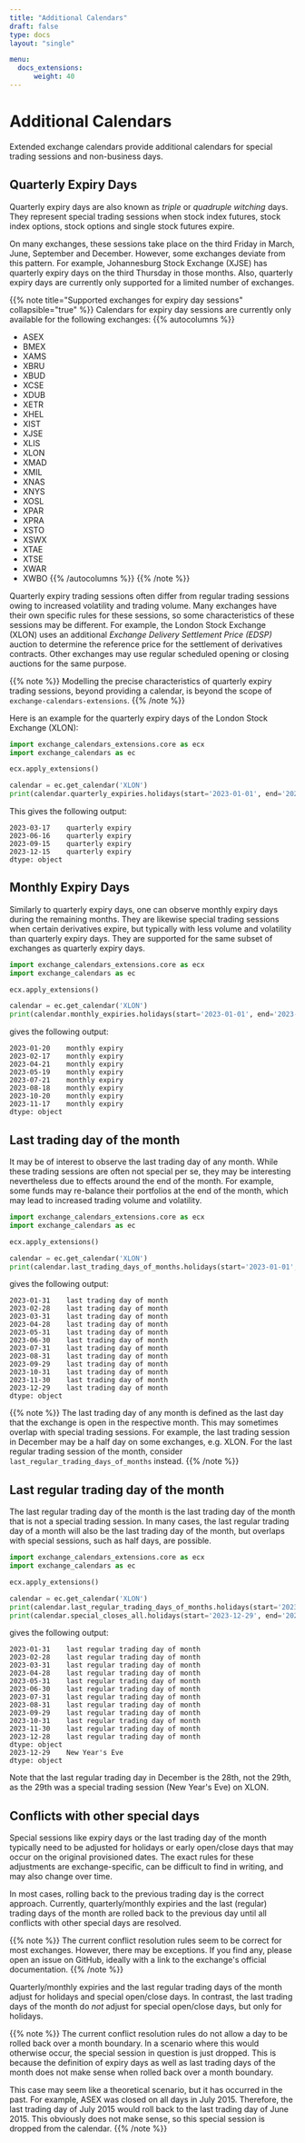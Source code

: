 ```yaml
---
title: "Additional Calendars"
draft: false
type: docs
layout: "single"

menu:
  docs_extensions:
      weight: 40
---
```

# Additional Calendars

Extended exchange calendars provide additional calendars for special trading sessions and non-business days.

## Quarterly Expiry Days

Quarterly expiry days are also known as *triple* or *quadruple witching* days. They represent special trading sessions 
when stock index futures, stock index options, stock options and single stock futures expire.

On many exchanges, these sessions take place on the third Friday in March, June, September and December. However, some 
exchanges deviate from this pattern. For example, Johannesburg Stock Exchange (XJSE) has quarterly expiry days on the 
third Thursday in those months. Also, quarterly expiry days are currently only supported for a limited number of 
exchanges.

{{% note title="Supported exchanges for expiry day sessions" collapsible="true" %}}
Calendars for expiry day sessions are currently only available for the following exchanges:
{{% autocolumns %}}
- ASEX
- BMEX
- XAMS
- XBRU
- XBUD
- XCSE
- XDUB
- XETR
- XHEL
- XIST
- XJSE
- XLIS
- XLON
- XMAD
- XMIL
- XNAS
- XNYS
- XOSL
- XPAR
- XPRA
- XSTO
- XSWX
- XTAE
- XTSE
- XWAR
- XWBO
{{% /autocolumns %}}
{{% /note %}}

Quarterly expiry trading sessions often differ from regular trading sessions owing to increased volatility and trading 
volume. Many exchanges have their own specific rules for these sessions, so some characteristics of these sessions may
be different. For example, the London Stock Exchange (XLON) uses an additional *Exchange Delivery Settlement Price 
(EDSP)* auction to determine the reference price for the settlement of derivatives contracts. Other exchanges may use
regular scheduled opening or closing auctions for the same purpose.

{{% note %}}
Modelling the precise characteristics of quarterly expiry trading sessions, beyond providing a calendar, is beyond the 
scope of `exchange-calendars-extensions`.
{{% /note %}}

Here is an example for the quarterly expiry days of the London Stock Exchange (XLON):
```python
import exchange_calendars_extensions.core as ecx
import exchange_calendars as ec

ecx.apply_extensions()

calendar = ec.get_calendar('XLON')
print(calendar.quarterly_expiries.holidays(start='2023-01-01', end='2023-12-31', return_name=True))
```
This gives the following output:
```text
2023-03-17    quarterly expiry
2023-06-16    quarterly expiry
2023-09-15    quarterly expiry
2023-12-15    quarterly expiry
dtype: object
```

## Monthly Expiry Days

Similarly to quarterly expiry days, one can observe monthly expiry days during the remaining months. They are likewise 
special trading sessions when certain derivatives expire, but typically with less volume and volatility than quarterly
expiry days. They are supported for the same subset of exchanges as quarterly expiry days.

```python
import exchange_calendars_extensions.core as ecx
import exchange_calendars as ec

ecx.apply_extensions()

calendar = ec.get_calendar('XLON')
print(calendar.monthly_expiries.holidays(start='2023-01-01', end='2023-12-31', return_name=True))
```
gives the following output:
```text
2023-01-20    monthly expiry
2023-02-17    monthly expiry
2023-04-21    monthly expiry
2023-05-19    monthly expiry
2023-07-21    monthly expiry
2023-08-18    monthly expiry
2023-10-20    monthly expiry
2023-11-17    monthly expiry
dtype: object
```

## Last trading day of the month

It may be of interest to observe the last trading day of any month. While these trading sessions are often not special 
per se, they may be interesting nevertheless due to effects around the end of the month. For example, some funds may
re-balance their portfolios at the end of the month, which may lead to increased trading volume and volatility.

```python
import exchange_calendars_extensions.core as ecx
import exchange_calendars as ec

ecx.apply_extensions()

calendar = ec.get_calendar('XLON')
print(calendar.last_trading_days_of_months.holidays(start='2023-01-01', end='2023-12-31', return_name=True))
```
gives the following output:
```text
2023-01-31    last trading day of month
2023-02-28    last trading day of month
2023-03-31    last trading day of month
2023-04-28    last trading day of month
2023-05-31    last trading day of month
2023-06-30    last trading day of month
2023-07-31    last trading day of month
2023-08-31    last trading day of month
2023-09-29    last trading day of month
2023-10-31    last trading day of month
2023-11-30    last trading day of month
2023-12-29    last trading day of month
dtype: object
```

{{% note %}}
The last trading day of any month is defined as the last day that the exchange is open in the respective month. This may
sometimes overlap with special trading sessions. For example, the last trading session in December may be a half day on 
some exchanges, e.g. XLON. For the last regular trading session of the month, consider 
`last_regular_trading_days_of_months` instead. 
{{% /note %}}

## Last regular trading day of the month

The last regular trading day of the month is the last trading day of the month that is not a special trading session.
In many cases, the last regular trading day of a month will also be the last trading day of the month, but overlaps with
special sessions, such as half days, are possible.

```python
import exchange_calendars_extensions.core as ecx
import exchange_calendars as ec

ecx.apply_extensions()

calendar = ec.get_calendar('XLON')
print(calendar.last_regular_trading_days_of_months.holidays(start='2023-01-01', end='2023-12-31', return_name=True))
print(calendar.special_closes_all.holidays(start='2023-12-29', end='2023-12-31', return_name=True))
```
gives the following output:
```text
2023-01-31    last regular trading day of month
2023-02-28    last regular trading day of month
2023-03-31    last regular trading day of month
2023-04-28    last regular trading day of month
2023-05-31    last regular trading day of month
2023-06-30    last regular trading day of month
2023-07-31    last regular trading day of month
2023-08-31    last regular trading day of month
2023-09-29    last regular trading day of month
2023-10-31    last regular trading day of month
2023-11-30    last regular trading day of month
2023-12-28    last regular trading day of month
dtype: object
2023-12-29    New Year's Eve
dtype: object
```

Note that the last regular trading day in December is the 28th, not the 29th, as the 29th was a special trading session
(New Year's Eve) on XLON.

## Conflicts with other special days
Special sessions like expiry days or the last trading day of the month typically need to be adjusted for holidays or 
early open/close days that may occur on the original provisioned dates. The exact rules for these adjustments are 
exchange-specific, can be difficult to find in writing, and may also change over time.

In most cases, rolling back to the previous trading day is the correct approach. Currently, quarterly/monthly expiries 
and the last (regular) trading days of the month are rolled back to the previous day until all conflicts with other 
special days are resolved.

{{% note %}}
The current conflict resolution rules seem to be correct for most exchanges. However, there may be exceptions. If you
find any, please open an issue on GitHub, ideally with a link to the exchange's official documentation.
{{% /note %}}

Quarterly/monthly expiries and the last regular trading days of the month adjust for holidays and special open/close 
days. In contrast, the last trading days of the month do *not* adjust for special open/close days, but only for 
holidays.



{{% note %}}
The current conflict resolution rules do not allow a day to be rolled back over a month boundary. In a scenario where 
this would otherwise occur, the special session in question is just dropped. This is because the definition of expiry 
days as well as last trading days of the month does not make sense when rolled back over a month boundary.

This case may seem like a theoretical scenario, but it has occurred in the past. For example,
ASEX was closed on all days in July 2015. Therefore, the last trading day of July 2015 would roll back to the last
trading day of June 2015. This obviously does not make sense, so this special session is dropped from the calendar.
{{% /note %}}
